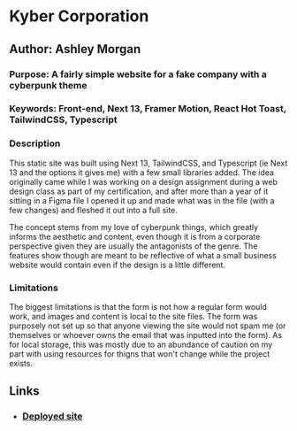 # Kyber Corporation

## Author: Ashley Morgan

### Purpose: A fairly simple website for a fake company with a cyberpunk theme

### Keywords: Front-end, Next 13, Framer Motion, React Hot Toast, TailwindCSS, Typescript

### Description

This static site was built using Next 13, TailwindCSS, and Typescript (ie Next 13 and the options it gives me) with a few small libraries added. The idea originally came while I was working on a design assignment during a web design class as part of my certification, and after more than a year of it sitting in a Figma file I opened it up and made what was in the file (with a few changes) and fleshed it out into a full site.

The concept stems from my love of cyberpunk things, which greatly informs the aesthetic and content, even though it is from a corporate perspective given they are usually the antagonists of the genre. The features show though are meant to be reflective of what a small business website would contain even if the design is a little different.

### Limitations

The biggest limitations is that the form is not how a regular form would work, and images and content is local to the site files. The form was purposely not set up so that anyone viewing the site would not spam me (or themselves or whoever owns the email that was inputted into the form). As for local storage, this was mostly due to an abundance of caution on my part with using resources for thigns that won't change while the project exists.

## Links

- ### [Deployed site](https://kyber-corps.netlify.app)
